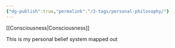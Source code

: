 ```yaml
---
{"dg-publish":true,"permalink":"/3-tags/personal-philosophy/"}
---
```


[[Consciousness\|Consciousness]]  

This is my personal belief system mapped out